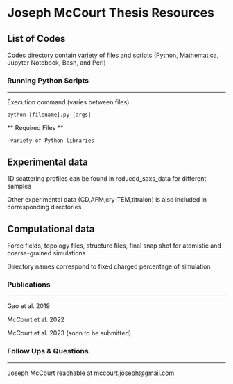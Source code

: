 # Joseph McCourt Thesis Resources



## List of Codes

Codes directory contain variety of files and scripts (Python, Mathematica, Jupyter Notebook, Bash, and Perl)

### Running Python Scripts ###
---
Execution command (varies between files)
```
python [filename].py [args]
```

** Required Files **
```
-variety of Python libraries
```

## Experimental data

1D scattering profiles can be found in reduced_saxs_data for different samples

Other experimental data (CD,AFM,cry-TEM,titraion) is also included in corresponding directories

## Computational data

Force fields, topology files, structure files, final snap shot for atomistic and coarse-grained simulations

Directory names correspond to fixed charged percentage of simulation

### Publications ###
---
Gao et al. 2019

McCourt et al. 2022

McCourt et al. 2023 (soon to be submitted)

### Follow Ups & Questions ###
---
Joseph McCourt reachable at mccourt.joseph@gmail.com

